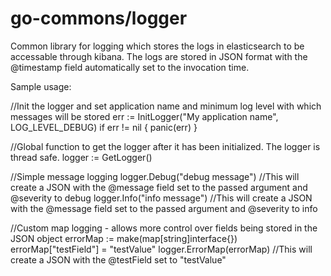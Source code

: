 go-commons/logger
==========

Common library for logging which stores the logs in elasticsearch to be accessable through kibana. The logs are stored in JSON format with the
@timestamp field automatically set to the invocation time.

Sample usage:

//Init the logger and set application name and minimum log level with which messages will be stored
err := InitLogger("My application name", LOG_LEVEL_DEBUG)
if err != nil {
    panic(err)
}

//Global function to get the logger after it has been initialized. The logger is thread safe.
logger := GetLogger()

//Simple message logging
logger.Debug("debug message") //This will create a JSON with the @message field set to the passed argument and @severity to debug
logger.Info("info message") //This will create a JSON with the @message field set to the passed argument and @severity to info

//Custom map logging - allows more control over fields being stored in the JSON object
errorMap := make(map[string]interface{})
errorMap["testField"] = "testValue"
logger.ErrorMap(errorMap) //This will create a JSON with the @testField set to "testValue"

